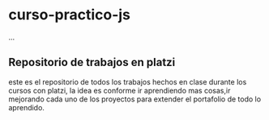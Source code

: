 # curso-practico-js

...

## Repositorio de trabajos en platzi

este es el repositorio de todos los trabajos hechos en clase durante los cursos con platzi, la idea es conforme ir aprendiendo mas cosas,ir mejorando cada uno de los proyectos para extender el portafolio de todo lo aprendido.